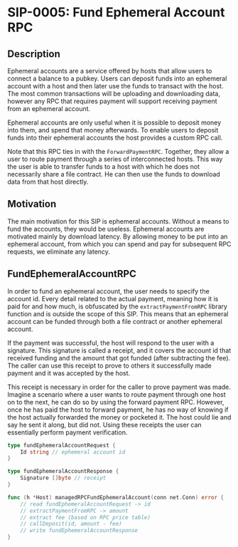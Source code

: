 # SIP-0005: Fund Ephemeral Account RPC

## Description

Ephemeral accounts are a service offered by hosts that allow users to connect a
balance to a pubkey. Users can deposit funds into an ephemeral account with a
host and then later use the funds to transact with the host. The most common
transactions will be uploading and downloading data, however any RPC that
requires payment will support receiving payment from an ephemeral account.

Ephemeral accounts are only useful when it is possible to deposit money into
them, and spend that money afterwards. To enable users to deposit funds into
their ephemeral accounts the host provides a custom RPC call.

Note that this RPC ties in with the `ForwardPaymentRPC`. Together, they allow a
user to route payment through a series of interconnected hosts. This way the
user is able to transfer funds to a host with which he does not necessarily
share a file contract. He can then use the funds to download data from that host
directly.

## Motivation

The main motivation for this SIP is ephemeral accounts. Without a means to fund
the accounts, they would be useless. Ephemeral accounts are motivated mainly by
download latency. By allowing money to be put into an ephemeral account, from
which you can spend and pay for subsequent RPC requests, we eliminate any
latency.

## FundEphemeralAccountRPC

In order to fund an ephemeral account, the user needs to specify the account id.
Every detail related to the actual payment, meaning how it is paid for and how
much, is obfuscated by the `extractPaymentFromRPC` library function and is
outside the scope of this SIP. This means that an ephemeral account can be
funded through both a file contract or another ephemeral account.

If the payment was successful, the host will respond to the user with a
signature. This signature is called a receipt, and it covers the account id that
received funding and the amount that got funded (after subtracting the fee). The
caller can use this receipt to prove to others it successfully made payment and
it was accepted by the host.

This receipt is necessary in order for the caller to prove payment was made.
Imagine a scenario where a user wants to route payment through one host on to
the next, he can do so by using the forward payment RPC. However, once he has
paid the host to forward payment, he has no way of knowing if the host actually
forwarded the money or pocketed it. The host could lie and say he sent it along,
but did not. Using these receipts the user can essentially perform payment
verification.

```Go
type fundEphemeralAccountRequest {
    Id string // ephemeral account id
}

type fundEphemeralAccountResponse {
    Signature []byte // receipt
}

func (h *Host) managedRPCFundEphemeralAccount(conn net.Conn) error {
    // read fundEphemeralAccountRequest -> id
    // extractPaymentFromRPC -> amount
    // extract fee (based on RPC price table)
    // callDeposit(id, amount - fee)
    // write fundEphemeralAccountResponse
}
```